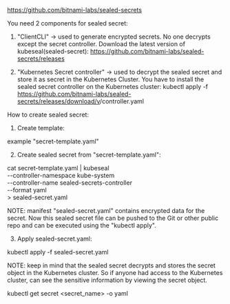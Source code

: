 https://github.com/bitnami-labs/sealed-secrets

You need 2 components for sealed secret:

1. "ClientCLI" -> used to generate encrypted secrets. No one decrypts except the secret controller.
Download the latest version of kubeseal(sealed-secret): https://github.com/bitnami-labs/sealed-secrets/releases

2. "Kubernetes Secret controller"  -> used to decrypt the sealed secret and store it as secret in the Kubernetes Cluster.
You have to install the sealed secret controller on the Kubernetes cluster:
kubectl apply -f https://github.com/bitnami-labs/sealed-secrets/releases/download/v<release>/controller.yaml


How to create sealed secret:

1. Create template: 

example "secret-template.yaml"

2. Create sealed secret from "secret-template.yaml":

cat secret-template.yaml | kubeseal \
    --controller-namespace kube-system \
    --controller-name sealed-secrets-controller \
    --format yaml \
    > sealed-secret.yaml

NOTE: manifest "sealed-secret.yaml" contains encrypted data for the secret. 
Now this sealed secret file can be pushed to the Git or other public repo and can be executed using the "kubectl apply".

3. Apply sealed-secret.yaml:

kubectl apply -f sealed-secret.yaml

NOTE: keep in mind that the sealed secret decrypts and stores the secret object in the Kubernetes cluster.
So if anyone had access to the Kubernetes cluster, can see the sensitive information by viewing the secret object.

kubectl get secret <secret_name> -o yaml



